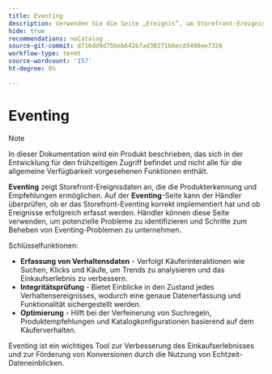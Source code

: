 ```yaml
---
title: Eventing
description: Verwenden Sie die Seite „Ereignis“, um Storefront-Ereignisdaten anzuzeigen, die die Produkterkennung und Empfehlungen unterstützen.
hide: true
recommendations: noCatalog
source-git-commit: d716dd9d75beb642bfad30271b6ecd3490ee7328
workflow-type: tm+mt
source-wordcount: '157'
ht-degree: 0%

---
```


# Eventing

>[!NOTE]
>
>In dieser Dokumentation wird ein Produkt beschrieben, das sich in der Entwicklung für den frühzeitigen Zugriff befindet und nicht alle für die allgemeine Verfügbarkeit vorgesehenen Funktionen enthält.

**Eventing** zeigt Storefront-Ereignisdaten an, die die Produkterkennung und Empfehlungen ermöglichen. Auf der **Eventing**-Seite kann der Händler überprüfen, ob er das Storefront-Eventing korrekt implementiert hat und ob Ereignisse erfolgreich erfasst werden. Händler können diese Seite verwenden, um potenzielle Probleme zu identifizieren und Schritte zum Beheben von Eventing-Problemen zu unternehmen.

Schlüsselfunktionen:

- **Erfassung von Verhaltensdaten** - Verfolgt Käuferinteraktionen wie Suchen, Klicks und Käufe, um Trends zu analysieren und das Einkaufserlebnis zu verbessern.
- **Integritätsprüfung** - Bietet Einblicke in den Zustand jedes Verhaltensereignisses, wodurch eine genaue Datenerfassung und Funktionalität sichergestellt werden. &#x200B;
- **Optimierung** - Hilft bei der Verfeinerung von Suchregeln, Produktempfehlungen und Katalogkonfigurationen basierend auf dem Käuferverhalten. &#x200B;

Eventing ist ein wichtiges Tool zur Verbesserung des Einkaufserlebnisses und zur Förderung von Konversionen durch die Nutzung von Echtzeit-Dateneinblicken.

